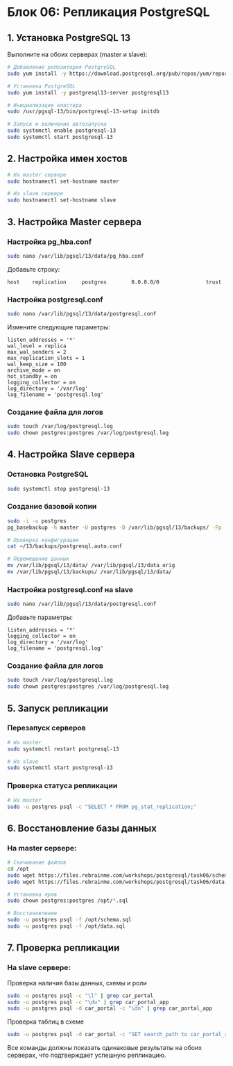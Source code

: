 # Блок 06: Репликация PostgreSQL

## 1. Установка PostgreSQL 13

Выполните на обоих серверах (master и slave):

```bash
# Добавление репозитория PostgreSQL
sudo yum install -y https://download.postgresql.org/pub/repos/yum/reporpms/EL-7-x86_64/pgdg-redhat-repo-latest.noarch.rpm

# Установка PostgreSQL
sudo yum install -y postgresql13-server postgresql13

# Инициализация кластера
sudo /usr/pgsql-13/bin/postgresql-13-setup initdb

# Запуск и включение автозапуска
sudo systemctl enable postgresql-13
sudo systemctl start postgresql-13
```

## 2. Настройка имен хостов

```bash
# На master сервере
sudo hostnamectl set-hostname master

# На slave сервере
sudo hostnamectl set-hostname slave
```

## 3. Настройка Master сервера

### Настройка pg_hba.conf
```bash
sudo nano /var/lib/pgsql/13/data/pg_hba.conf
```

Добавьте строку:
```
host    replication     postgres        0.0.0.0/0               trust
```

### Настройка postgresql.conf
```bash
sudo nano /var/lib/pgsql/13/data/postgresql.conf
```

Измените следующие параметры:
```
listen_addresses = '*'
wal_level = replica
max_wal_senders = 2
max_replication_slots = 1 
wal_keep_size = 100
archive_mode = on
hot_standby = on
logging_collector = on
log_directory = '/var/log'
log_filename = 'postgresql.log'
```

### Создание файла для логов
```bash
sudo touch /var/log/postgresql.log
sudo chown postgres:postgres /var/log/postgresql.log
```

## 4. Настройка Slave сервера

### Остановка PostgreSQL
```bash
sudo systemctl stop postgresql-13
```

### Создание базовой копии
```bash
sudo -i -u postgres
pg_basebackup -h master -U postgres -D /var/lib/pgsql/13/backups/ -Fp -Xs -P -R

# Проверка конфигурации
cat ~/13/backups/postgresql.auto.conf

# Перемещение данных
mv /var/lib/pgsql/13/data/ /var/lib/pgsql/13/data_orig
mv /var/lib/pgsql/13/backups/ /var/lib/pgsql/13/data/
```

### Настройка postgresql.conf на slave
```bash
sudo nano /var/lib/pgsql/13/data/postgresql.conf
```

Добавьте параметры:
```
listen_addresses = '*'
logging_collector = on
log_directory = '/var/log'
log_filename = 'postgresql.log'
```

### Создание файла для логов
```bash
sudo touch /var/log/postgresql.log
sudo chown postgres:postgres /var/log/postgresql.log
```

## 5. Запуск репликации

### Перезапуск серверов
```bash
# На master
sudo systemctl restart postgresql-13

# На slave
sudo systemctl start postgresql-13
```

### Проверка статуса репликации
```bash
# На master
sudo -u postgres psql -c "SELECT * FROM pg_stat_replication;"
```

## 6. Восстановление базы данных

### На master сервере:
```bash
# Скачивание файлов
cd /opt
sudo wget https://files.rebrainme.com/workshops/postgresql/task06/schema.sql
sudo wget https://files.rebrainme.com/workshops/postgresql/task06/data.sql

# Установка прав
sudo chown postgres:postgres /opt/*.sql

# Восстановление
sudo -u postgres psql -f /opt/schema.sql
sudo -u postgres psql -f /opt/data.sql
```

## 7. Проверка репликации

### На slave сервере:

Проверка наличия базы данных, схемы и роли
```bash
sudo -u postgres psql -c "\l" | grep car_portal
sudo -u postgres psql -c "\du" | grep car_portal_app
sudo -u postgres psql -d car_portal -c "\dn" | grep car_portal_app
```

Проверка таблиц в схеме
```bash
sudo -u postgres psql -d car_portal -c "SET search_path to car_portal_app; SELECT schemaname, tablename, tableowner FROM pg_tables WHERE schemaname = 'car_portal_app';"
```

Все команды должны показать одинаковые результаты на обоих серверах, что подтверждает успешную репликацию.
